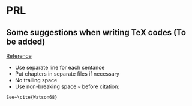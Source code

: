 # PRL

## Some suggestions when writing TeX codes (To be added)

[Reference](http://stackoverflow.com/a/6190412)

* Use separate line for each sentance
* Put chapters in separate files if necessary
* No trailing space
* Use non-breaking space `~` before citation:
```TeX
See~\cite{Watson68}
```
